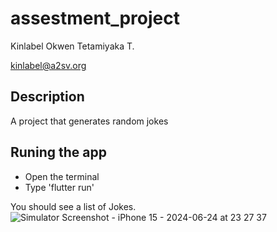 # assestment_project
Kinlabel Okwen Tetamiyaka T.

kinlabel@a2sv.org

## Description
A project that generates random jokes

## Runing the app

- Open the terminal
- Type 'flutter run'

You should see a list of Jokes.
![Simulator Screenshot - iPhone 15 - 2024-06-24 at 23 27 37](https://github.com/BambinoRiya/Assessment-Joke-App-Challenge/assets/75727824/fc2ed7f0-1316-475c-a4d8-670809ac5aa2)

